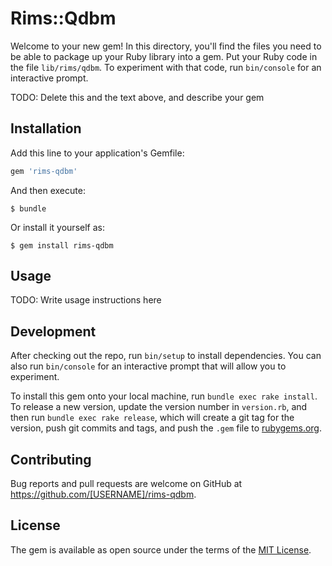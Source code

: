 # Rims::Qdbm

Welcome to your new gem! In this directory, you'll find the files you need to be able to package up your Ruby library into a gem. Put your Ruby code in the file `lib/rims/qdbm`. To experiment with that code, run `bin/console` for an interactive prompt.

TODO: Delete this and the text above, and describe your gem

## Installation

Add this line to your application's Gemfile:

```ruby
gem 'rims-qdbm'
```

And then execute:

    $ bundle

Or install it yourself as:

    $ gem install rims-qdbm

## Usage

TODO: Write usage instructions here

## Development

After checking out the repo, run `bin/setup` to install dependencies. You can also run `bin/console` for an interactive prompt that will allow you to experiment.

To install this gem onto your local machine, run `bundle exec rake install`. To release a new version, update the version number in `version.rb`, and then run `bundle exec rake release`, which will create a git tag for the version, push git commits and tags, and push the `.gem` file to [rubygems.org](https://rubygems.org).

## Contributing

Bug reports and pull requests are welcome on GitHub at https://github.com/[USERNAME]/rims-qdbm.

## License

The gem is available as open source under the terms of the [MIT License](https://opensource.org/licenses/MIT).
